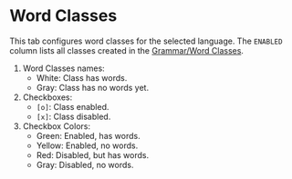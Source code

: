 # Word Classes

This tab configures word classes for the selected language. The `ENABLED` column lists all classes created in
the [Grammar/Word Classes](../grammar/word-classes.md).

1. Word Classes names:
   - White: Class has words.
   - Gray: Class has no words yet.
2. Checkboxes:
   - `[o]`: Class enabled.
   - `[x]`: Class disabled.
3. Checkbox Colors:
   - Green: Enabled, has words.
   - Yellow: Enabled, no words.
   - Red: Disabled, but has words.
   - Gray: Disabled, no words.
